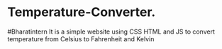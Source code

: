# Temperature-Converter.
#Bharatintern
It is a simple website using CSS HTML and JS to convert temperature from Celsius to Fahrenheit and Kelvin
